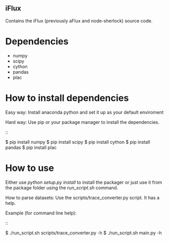 iFlux
-----

Contains the iFlux (previously aFlux and node-sherlock) source code.

Dependencies
============

* numpy
* scipy
* cython
* pandas
* plac

How to install dependencies
===========================

Easy way: Install anaconda python and set it up as your default enviroment

Hard way: Use pip or your package manager to install the dependencies.

::

$ pip install numpy
$ pip install scipy
$ pip install cython
$ pip install pandas
$ pip install plac

How to use
==========

Either use *python setup.py install* to install the packager or just use it from
the package folder using the *run_script.sh* command.

How to parse datasets: Use the scripts/trace_converter.py script. It has a help.

Example (for command line help):

::

$ ./run_script.sh scripts/trace_converter.py -h
$ ./run_script.sh main.py -h
